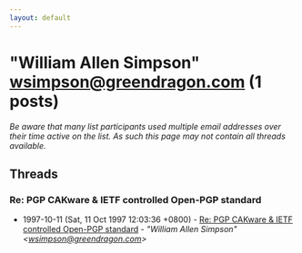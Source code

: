 ```yaml
---
layout: default
---
```


# "William Allen Simpson" <wsimpson@greendragon.com> (1 posts)

_Be aware that many list participants used multiple email addresses over their time active on the list. As such this page may not contain all threads available._

## Threads

### Re: PGP CAKware & IETF controlled Open-PGP standard
+ 1997-10-11 (Sat, 11 Oct 1997 12:03:36 +0800) - [Re: PGP CAKware & IETF controlled Open-PGP standard](/archive/1997/10/eb68f12d0692dea140877976dc2a695f91146a0508512788efdaa4613215852e) - _"William Allen Simpson" \<wsimpson@greendragon.com\>_

